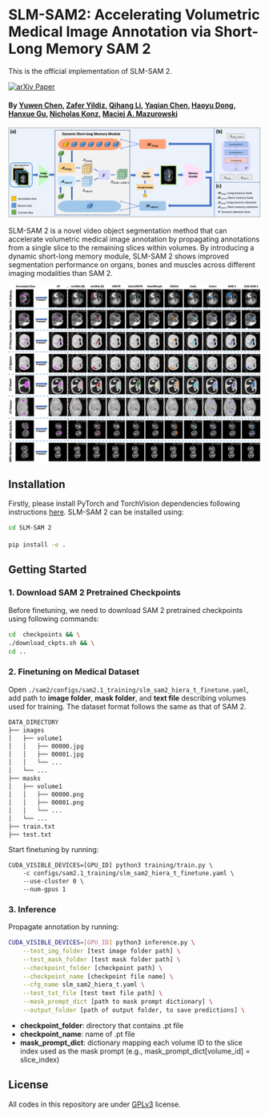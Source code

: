 # SLM-SAM2: Accelerating Volumetric Medical Image Annotation via Short-Long Memory SAM 2
This is the official implementation of SLM-SAM 2.

[![arXiv Paper](https://img.shields.io/badge/arXiv-2403.10786-orange.svg?style=flat)]()

#### By [Yuwen Chen](https://scholar.google.com/citations?user=61s49p0AAAAJ&hl=en), [Zafer Yildiz](https://scholar.google.com.tr/citations?user=1ZAdy9QAAAAJ&hl=en), [Qihang Li](https://scholar.google.com/citations?user=Yw9_kMQAAAAJ&hl=en), [Yaqian Chen](https://scholar.google.com/citations?user=iegKFuQAAAAJ&hl=en), [Haoyu Dong](https://scholar.google.com/citations?user=eZVEUCIAAAAJ&hl=en), [Hanxue Gu](https://scholar.google.com/citations?user=aGjCpQUAAAAJ&hl=en), [Nicholas Konz](https://scholar.google.com/citations?user=a9rXidMAAAAJ&hl=en), [Maciej A. Mazurowski](https://scholar.google.com/citations?user=HlxjJPQAAAAJ&hl=zh-CN)

![image](./assets/pipeline.png)

SLM-SAM 2 is a novel video object segmentation method that can accelerate volumetric medical image annotation by propagating annotations from a single slice to the remaining slices within volumes. By introducing a dynamic short-long memory module, SLM-SAM 2 shows improved segmentation performance on organs, bones and muscles across different imaging modalities than SAM 2.

![image](./assets/result_visual.png)

## Installation
Firstly, please install PyTorch and TorchVision dependencies following instructions [here](https://pytorch.org/get-started/locally/). SLM-SAM 2 can be installed using:
```bash
cd SLM-SAM 2

pip install -e .
```

## Getting Started

### 1. Download SAM 2 Pretrained Checkpoints
Before finetuning, we need to download SAM 2 pretrained checkpoints using following commands:
```bash
cd  checkpoints && \
./download_ckpts.sh && \
cd ..
```

### 2. Finetuning on Medical Dataset
Open ```./sam2/configs/sam2.1_training/slm_sam2_hiera_t_finetune.yaml```, add path to **image folder**, **mask folder**, and **text file** describing volumes used for training. The dataset format follows the same as that of SAM 2.

```
DATA_DIRECTORY
├── images
│   ├── volume1
│   │   ├── 00000.jpg
│   │   ├── 00001.jpg
│   │   └── ...
│   └── ...
├── masks
│   ├── volume1
│   │   ├── 00000.png
│   │   ├── 00001.png
│   │   └── ...
│   └── ...
├── train.txt
├── test.txt
```

Start finetuning by running:

```
CUDA_VISIBLE_DEVICES=[GPU_ID] python3 training/train.py \
    -c configs/sam2.1_training/slm_sam2_hiera_t_finetune.yaml \
    --use-cluster 0 \
    --num-gpus 1
```

### 3. Inference
Propagate annotation by running:
```bash
CUDA_VISIBLE_DEVICES=[GPU_ID] python3 inference.py \
    --test_img_folder [test image folder path] \
    --test_mask_folder [test mask folder path] \
    --checkpoint_folder [checkpoint path] \
    --checkpoint_name [checkpoint file name] \
    --cfg_name slm_sam2_hiera_t.yaml \
    --test_txt_file [test text file path] \
    --mask_prompt_dict [path to mask prompt dictionary] \
    --output_folder [path of output folder, to save predictions] \
```

- **checkpoint_folder**: directory that contains .pt file
- **checkpoint_name**: name of .pt file
- **mask_prompt_dict**: dictionary mapping each volume ID to the slice index used as the mask prompt (e.g., mask_prompt_dict[volume_id] = slice_index)

## License
All codes in this repository are under [GPLv3](./LICENSE) license.


